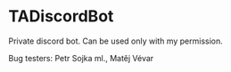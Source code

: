 # TADiscordBot
Private discord bot. Can be used only with my permission. 

Bug testers: Petr Sojka ml., Matěj Vévar